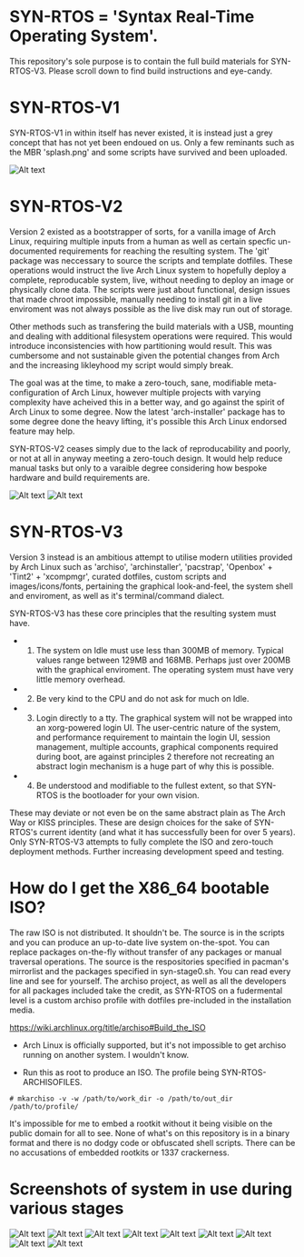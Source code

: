 # SYN-RTOS = 'Syntax Real-Time Operating System'.

This repository's sole purpose is to contain the full build materials for SYN-RTOS-V3. Please scroll down to find build instructions and eye-candy.

# SYN-RTOS-V1

SYN-RTOS-V1 in within itself has never existed, it is instead just a grey concept that has not yet been endoued on us. Only a few reminants such as the MBR 'splash.png' and some scripts have survived and been uploaded.

![Alt text](/Screenshots/syn-rtos-v1.PNG?raw=true)

# SYN-RTOS-V2

Version 2 existed as a bootstrapper of sorts, for a vanilla image of Arch Linux, requiring multiple inputs from a human as well as certain specfic un-documented requirements for reaching the resulting system. The 'git' package was neccessary to source the scripts and template dotfiles. These operations would instruct the live Arch Linux system to hopefully deploy a complete, reproducable system, live, without needing to deploy an image or physically clone data. The scripts were just about functional, design issues that made chroot impossible, manually needing to install git in a live enviroment was not always possible as the live disk may run out of storage.

Other methods such as transfering the build materials with a USB, mounting and dealing with additional filesystem operations were required. This would introduce inconsistencies with how partitioning would result. This was cumbersome and not sustainable given the potential changes from Arch and the increasing likleyhood my script would simply break.

The goal was at the time, to make a zero-touch, sane, modifiable meta-configuration of Arch Linux, however multiple projects with varying complexity have acheived this in a better way, and go against the spirit of Arch Linux to some degree. Now the latest 'arch-installer' package has to some degree done the heavy lifting, it's possible this Arch Linux endorsed feature may help.

SYN-RTOS-V2 ceases simply due to the lack of reproducability and poorly, or not at all in anyway meeting a zero-touch design. It would help reduce manual tasks but only to a varaible degree considering how bespoke hardware and build requirements are.

![Alt text](/Screenshots/syn-rtos-v2-1.PNG?raw=true)
![Alt text](/Screenshots/syn-rtos-v2-2.PNG?raw=true)

# SYN-RTOS-V3 

Version 3 instead is an ambitious attempt to utilise modern utilities provided by Arch Linux such as 'archiso', 'archinstaller', 'pacstrap', 'Openbox' + 'Tint2' + 'xcompmgr', curated dotfiles, custom scripts and images/icons/fonts, pertaining the graphical look-and-feel, the system shell and enviroment, as well as it's terminal/command dialect.

SYN-RTOS-V3 has these core principles that the resulting system must have.

- 1. The system on Idle must use less than 300MB of memory. Typical values range between 129MB
and 168MB. Perhaps just over 200MB with the graphical enviroment. The operating system must have very little memory overhead.

- 2. Be very kind to the CPU and do not ask for much on Idle.

- 3. Login directly to a tty. The graphical system will not be wrapped into an xorg-powered login UI. The user-centric nature of the system, and performance requirement to maintain the login UI, session management, multiple accounts, graphical components required during boot, are against principles 2 therefore not recreating an abstract login mechanism is a huge part of why this is possible.

- 4. Be understood and modifiable to the fullest extent, so that SYN-RTOS is the bootloader for your own vision.

These may deviate or not even be on the same abstract plain as The Arch Way or KISS principles. These are design choices for the sake of SYN-RTOS's current identity (and what it has successfully been for over 5 years). Only SYN-RTOS-V3 attempts to fully complete the ISO and zero-touch deployment methods. Further increasing development speed and testing.

# How do I get the X86_64 bootable ISO?

The raw ISO is not distributed. It shouldn't be. The source is in the scripts and you can produce an up-to-date live system on-the-spot. You can replace packages on-the-fly without transfer of any packages or manual traversal operations. The source is the respositories specified in pacman's mirrorlist and the packages specified in syn-stage0.sh. You can read every line and see for yourself. The archiso project, as well as all the developers for all packages included take the credit, as SYN-RTOS on a fudermental level is a custom archiso profile with dotfiles pre-included in the installation media.

https://wiki.archlinux.org/title/archiso#Build_the_ISO

- Arch Linux is officially supported, but it's not impossible to get archiso running on another system. I wouldn't know.

- Run this as root to produce an ISO. The profile being SYN-RTOS-ARCHISOFILES.

```
# mkarchiso -v -w /path/to/work_dir -o /path/to/out_dir /path/to/profile/
```

It's impossible for me to embed a rootkit without it being visible on the public domain for all to see. None of what's on this repository is in a binary format and there is no dodgy code or obfuscated shell scripts. There can be no accusations of embedded rootkits or 1337 crackerness.

# Screenshots of system in use during various stages

![Alt text](/Screenshots/Editing_SYN-RTOS.PNG?raw=true)
![Alt text](/Screenshots/Openbox_Menu.PNG?raw=true)
![Alt text](/Screenshots/Pacman_Updates.PNG?raw=true)
![Alt text](/Screenshots/binwalk_and_analysis_on_ISO.PNG?raw=true)
![Alt text](/Screenshots/browsing_files_and_running_updates.PNG?raw=true)
![Alt text](/Screenshots/browsing_files_with_ranger.PNG?raw=true)
![Alt text](/Screenshots/browsing_web.PNG?raw=true)
![Alt text](/Screenshots/editing_scripts_and_browsing_files.PNG?raw=true)
![Alt text](/Screenshots/using_htop.PNG?raw=true)
